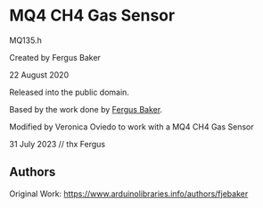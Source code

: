 
# MQ4 CH4 Gas Sensor

MQ135.h

Created by Fergus Baker

22 August 2020

Released into the public domain.


Based by the work done by [Fergus Baker](https://github.com/fjebaker).

Modified by Veronica Oviedo to work with a MQ4 CH4 Gas Sensor

31 July 2023 // thx Fergus

## Authors

Original Work: https://www.arduinolibraries.info/authors/fjebaker
